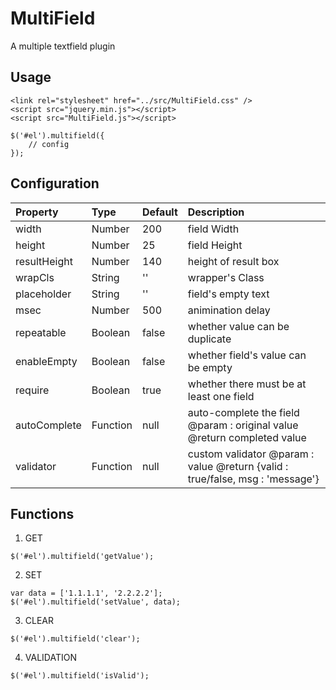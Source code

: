 # MultiField
A multiple textfield plugin

## Usage
```
<link rel="stylesheet" href="../src/MultiField.css" />
<script src="jquery.min.js"></script>
<script src="MultiField.js"></script>

$('#el').multifield({
    // config
});
``` 

## Configuration

| Property | Type | Default | Description |
| :------| :------| :------| :------ |
| width | Number | 200 | field Width |
| height | Number | 25 | field Height |
| resultHeight | Number | 140 | height of result box |
| wrapCls | String | '' | wrapper's Class |
| placeholder | String | '' | field's empty text |
| msec | Number | 500 | animination delay |
| repeatable | Boolean | false | whether value can be duplicate |
| enableEmpty | Boolean | false | whether field's value can be empty |
| require | Boolean | true | whether there must be at least one field |
| autoComplete | Function | null | auto-complete the field @param : original value @return completed value |
| validator | Function | null | custom validator @param : value @return {valid : true/false, msg : 'message'} |



## Functions

1. GET
```
$('#el').multifield('getValue');
```

2. SET
```
var data = ['1.1.1.1', '2.2.2.2'];
$('#el').multifield('setValue', data);
```

3. CLEAR
```
$('#el').multifield('clear');
```

4. VALIDATION
```
$('#el').multifield('isValid');
```